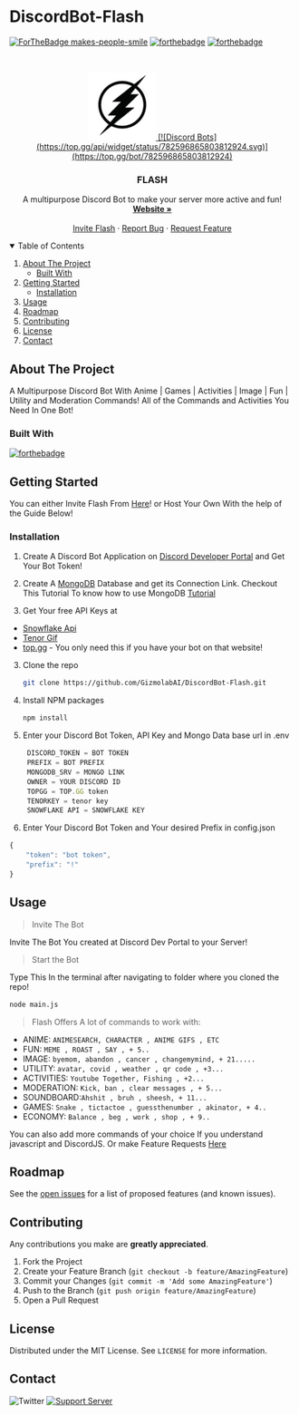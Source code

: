 # DiscordBot-Flash

[![ForTheBadge makes-people-smile](http://ForTheBadge.com/images/badges/makes-people-smile.svg)](http://ForTheBadge.com)
[![forthebadge](https://forthebadge.com/images/badges/open-source.svg)](https://forthebadge.com)
[![forthebadge](https://forthebadge.com/images/badges/you-didnt-ask-for-this.svg)](https://forthebadge.com)

<!-- PROJECT LOGO -->
<br />
<p align="center">
  <a href="https://flash.gizmolab.xyz">
    <img src="flashlogo.png" alt="Logo" width="120" height="120">
    [![Discord Bots](https://top.gg/api/widget/status/782596865803812924.svg)](https://top.gg/bot/782596865803812924)
  </a>

  <h3 align="center">FLASH</h3>
  <p align="center">
   A multipurpose Discord Bot to make your server more active and fun!
    <br />
    <a href="https://flash.gizmolab.xyz"><strong>Website »</strong></a>
    <br />
    <br />
    <a href="https://discord.com/oauth2/authorize?client_id=782596865803812924&permissions=1614806129&scope=bot">Invite Flash</a>
    ·
    <a href="https://github.com/GizmolabAI/DiscordBot-Flash/issues">Report Bug</a>
    ·
    <a href="https://github.com/GizmolabAI/DiscordBot-Flash/issues">Request Feature</a>
  </p>
</p>





<!-- TABLE OF CONTENTS -->
<details open="open">
  <summary>Table of Contents</summary>
  <ol>
    <li>
      <a href="#about-the-project">About The Project</a>
      <ul>
        <li><a href="#built-with">Built With</a></li>
      </ul>
    </li>
    <li>
      <a href="#getting-started">Getting Started</a>
      <ul>
        <li><a href="#installation">Installation</a></li>
      </ul>
    </li>
    <li><a href="#usage">Usage</a></li>
    <li><a href="#roadmap">Roadmap</a></li>
    <li><a href="#contributing">Contributing</a></li>
    <li><a href="#license">License</a></li>
    <li><a href="#contact">Contact</a></li>
    
  </ol>
</details>



<!-- ABOUT THE PROJECT -->
## About The Project

A Multipurpose Discord Bot With Anime | Games | Activities | Image | Fun | Utility and Moderation Commands!
All of the Commands and Activities You Need In One Bot! 

### Built With

[![forthebadge](https://forthebadge.com/images/badges/made-with-javascript.svg)](https://forthebadge.com)


<!-- GETTING STARTED -->
## Getting Started

You can either Invite Flash From [Here](https://flash.gizmolab.xyz)! or Host Your Own With the help of the Guide Below!


### Installation

1. Create A Discord Bot Application on [Discord Developer Portal](https://discord.com/developers/applications) and Get Your Bot Token!

2. Create A [MongoDB](https://www.mongodb.com/cloud/atlas/lp/try2-in?utm_source=google&utm_campaign=gs_apac_india_search_core_brand_atlas_desktop&utm_term=mongodb%20web%20service&utm_medium=cpc_paid_search&utm_ad=e&utm_ad_campaign_id=12212624347&gclid=CjwKCAjw47eFBhA9EiwAy8kzNIxUxDVBfCKUmjLMNJ9JiWgkFauXv9LtC0cFG-qrmM-Vg5Y4RUG7IBoCHyUQAvD_BwE) Database and get its Connection Link. Checkout This Tutorial To know how to use MongoDB [Tutorial](https://youtu.be/8no3SktqagY)

2. Get Your free API Keys at 
* [Snowflake Api](https://api.snowflakedev.xyz/ )
* [Tenor Gif](https://tenor.com/developer/keyregistration)
* [top.gg](https://top.gg/) - You only need this if you have your bot on that website!

3. Clone the repo
   ```sh
   git clone https://github.com/GizmolabAI/DiscordBot-Flash.git
   ```
4. Install NPM packages
   ```sh
   npm install
   ```
5. Enter your Discord Bot Token, API Key and Mongo Data base url in .env 
   ```js
    DISCORD_TOKEN = BOT TOKEN
    PREFIX = BOT PREFIX
    MONGODB_SRV = MONGO LINK
    OWNER = YOUR DISCORD ID
    TOPGG = TOP.GG token
    TENORKEY = tenor key
    SNOWFLAKE API = SNOWFLAKE KEY
   ```
6. Enter Your Discord Bot Token and Your desired Prefix in config.json
```js
{
    "token": "bot token",
    "prefix": "!"
}
```


<!-- USAGE EXAMPLES -->
## Usage
> Invite The Bot

Invite The Bot You created at Discord Dev Portal to your Server!

> Start the Bot

Type This In the terminal after navigating to folder where you cloned the repo!

```sh
node main.js
```

> Flash Offers A lot of commands to work with:

* ANIME: `ANIMESEARCH, CHARACTER , ANIME GIFS , ETC`
* FUN: `MEME , ROAST , SAY , + 5..`
* IMAGE: `byemom, abandon , cancer , changemymind, + 21.....`
* UTILITY: `avatar, covid , weather , qr code , +3...`
* ACTIVITIES: `Youtube Together, Fishing , +2...`
* MODERATION: `Kick, ban , clear messages , + 5...`
* SOUNDBOARD:`Ahshit , bruh , sheesh, + 11...`
* GAMES: `Snake , tictactoe , guessthenumber , akinator, + 4..`
* ECONOMY: `Balance , beg , work , shop , + 9..`

You can also add more commands of your choice If you understand javascript and DiscordJS. Or make Feature Requests [Here](https://github.com/GizmolabAI/DiscordBot-Flash/issues)



<!-- ROADMAP -->
## Roadmap

See the [open issues](https://github.com/GizmolabAI/DiscordBot-Flash/issues) for a list of proposed features (and known issues).



<!-- CONTRIBUTING -->
## Contributing

Any contributions you make are **greatly appreciated**.

1. Fork the Project
2. Create your Feature Branch (`git checkout -b feature/AmazingFeature`)
3. Commit your Changes (`git commit -m 'Add some AmazingFeature'`)
4. Push to the Branch (`git push origin feature/AmazingFeature`)
5. Open a Pull Request



<!-- LICENSE -->
## License

Distributed under the MIT License. See `LICENSE` for more information.



<!-- CONTACT -->
## Contact
![Twitter](https://img.shields.io/twitter/follow/gizmo_gg?color=white&label=gizmo_gg&logo=twitter&style=for-the-badge)
[![Support Server](https://img.shields.io/discord/834390097621286922.svg?label=Discord&logo=Discord&colorB=7289da&style=for-the-badge)](https://https://discord.gg/jDP2FbvCdk) 





